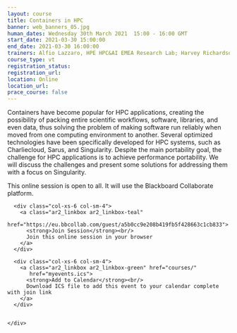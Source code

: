 ```yaml
---
layout: course
title: Containers in HPC
banner: web_banners_05.jpg
human_dates: Wednesday 30th March 2021  15:00 - 16:00 GMT
start_date: 2021-03-30 15:00:00
end_date: 2021-03-30 16:00:00
trainers: Alfio Lazzaro, HPE HPC&AI EMEA Research Lab; Harvey Richardson, HPE HPC&AI EMEA Research Lab
course_type: vt
registration_status:
registration_url:
location: Online
location_url:
prace_course: false
---
```


Containers have become popular for HPC applications, creating the possibility of packing entire scientific workflows, software, libraries, and even data, thus solving the problem of making software run reliably when moved from one computing environment to another. Several optimized technologies have been specifically developed for HPC systems, such as Charliecloud, Sarus, and Singularity. Despite the main portability goal, the challenge for HPC applications is to achieve performance portability. We will discuss the challenges and present some solutions for addressing them with a focus on Singularity.


This online session is open to all. It will use the Blackboard Collaborate platform.



<section id="service">

  <div class="row ">	

      <div class="col-xs-6 col-sm-4">
        <a class="ar2_linkbox ar2_linkbox-teal" 
          href="https://eu.bbcollab.com/guest/a5b0cc9e208b419fb5f428663c1cb833">
          <strong>Join Session</strong><br/>
          Join this online session in your browser
        </a>
      </div>

      <div class="col-xs-6 col-sm-4">
        <a class="ar2_linkbox ar2_linkbox-green" href="courses/"
           href="myevents.ics">
          <strong>Add to Calendar</strong><br/>
          Download ICS file to add this event to your calendar complete with join link
        </a>
      </div>

											
    </div>




<!--
<h2><a name="video">Video</a></h2>

<div>

<iframe title="Video"  width="560" height="315" src="https://www.youtube.com/embed/XXXXXXXXXXX" frameborder="0" allow="accelerometer; autoplay; encrypted-media; gyroscope; picture-in-picture" allowfullscreen></iframe>

</div>

-->

<!--

<section id="service">
  <div class="container">
    <div class="row ">	



      <div class="col-xs-6 col-sm-4">
        <a class="ar2_linkbox ar2_linkbox-teal" href="  ">
          <strong>Transcript</strong><br/>
          Download a transcript of the video audio
        </a>
      </div>



      <div class="col-xs-6 col-sm-4">
        <a class="ar2_linkbox ar2_linkbox-green" href="courses/"
           href="ARCHER2_Training_VT.pdf">
          <strong>Slides</strong><br/>
          Download pdf of the presentation.
        </a>
      </div>
										
    </div>
  </div>
</section>
-->
